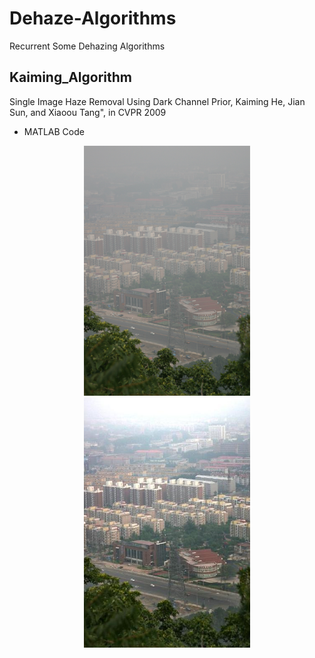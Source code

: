 # Dehaze-Algorithms
Recurrent Some Dehazing Algorithms


## Kaiming_Algorithm
Single Image Haze Removal Using Dark Channel Prior, Kaiming He, Jian Sun, and Xiaoou Tang", in CVPR 2009
* MATLAB Code
<center>
<img src="./Kaiming_Algorithm/3.bmp"  height = "400" alt="图片名称" />
<img src="./Kaiming_Algorithm/3_dehazed.jpg"   height = "400" alt="图片名称" />
</center>
